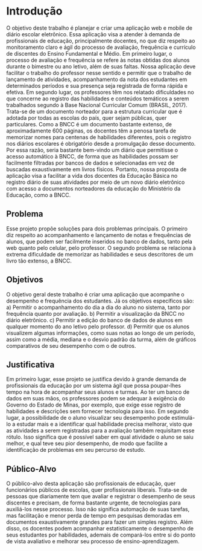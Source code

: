 # Introdução

O objetivo deste trabalho é planejar e criar uma aplicação web e mobile de diário escolar eletrônico. Essa aplicação visa a atender à demanda de profissionais de educação, principalmente docentes, no que diz respeito ao monitoramento claro e ágil do processo de avaliação, frequência e currículo de discentes do Ensino Fundamental e Médio. 
Em primeiro lugar, o processo de avaliação e frequência se refere às notas obtidas dos alunos durante o bimestre ou ano letivo, além de suas faltas. Nossa aplicação deve facilitar o trabalho do professor nesse sentido e permitir que o trabalho de lançamento de atividades, acompanhamento da nota dos estudantes em determinados períodos e sua presença seja registrada de forma rápida e efetiva. 
Em segundo lugar, os professores têm nos relatado dificuldades no que concerne ao registro das habilidades e conteúdos temáticos a serem trabalhados segundo à Base Nacional Curricular Comum (BRASIL, 2017). Trata-se de um documento norteador para a estrutura curricular que é adotada por todas as escolas do país, quer sejam públicas, quer particulares. Como a BNCC é um documento bastante extenso, de aproximadamente 600 páginas, os docentes têm a penosa tarefa de memorizar nomes para centenas de habilidades diferentes, pois o registro nos diários escolares é obrigatório desde a promulgação desse documento. Por essa razão, seria bastante bem-vindo um diário que permitisse o acesso automático à BNCC, de forma que as habilidades possam ser facilmente filtradas por bancos de dados e selecionadas em vez de buscadas exaustivamente em livros físicos. 
Portanto, nossa proposta de aplicação visa a facilitar a vida dos docentes da Educação Básica no registro diário de suas atividades por meio de um novo diário eletrônico com acesso a documentos norteadores da educação do Ministério da Educação, como a BNCC. 

## Problema

Esse projeto propõe soluções para dois problemas principais. O primeiro diz respeito ao acompanhamento e lançamento de notas e frequências de alunos, que podem ser facilmente inseridos no banco de dados, tanto pela web quanto pelo celular, pelo professor. O segundo problema se relaciona à extrema dificuldade de memorizar as habilidades e seus descritores de um livro tão extenso, a BNCC.


## Objetivos

O objetivo geral deste trabalho é criar uma aplicação que acompanhe o desempenho e frequência dos estudantes. 
Já os objetivos específicos são:
a)	Permitir o acompanhamento do dia a dia do aluno no sistema, tanto por frequência quanto por avaliação.
b)	Permitir a visualização da BNCC no diário eletrônico.
c)	Permitir a edição do banco de dados de alunos em qualquer momento do ano letivo pelo professor.
d)	Permitir que os alunos visualizem algumas informações, como suas notas ao longo de um período, assim como a média, mediana e o desvio padrão da turma, além de gráficos comparativos de seu desempenho com o de outros. 
 

## Justificativa

Em primeiro lugar, esse projeto se justifica devido à grande demanda de profissionais da educação por um sistema ágil que possa poupar-lhes tempo na hora de acompanhar seus alunos e turmas. Ao ter um banco de dados em suas mãos, os professores podem se adequar à exigência do Governo do Estado de Minas, por exemplo, que exige esse registro de habilidades e descrições sem fornecer tecnologia para isso. 
Em segundo lugar, a possibilidade de o aluno visualizar seu desempenho pode estimulá-lo a estudar mais e a identificar qual habilidade precisa melhorar, visto que as atividades a serem registradas para a avaliação também requisitam esse rótulo. Isso significa que é possível saber em qual atividade o aluno se saiu melhor, e qual teve seu pior desempenho, de modo que facilite a identificação de problemas em seu percurso de estudo. 

## Público-Alvo

O público-alvo desta aplicação são profissionais de educação, quer funcionários públicos de escolas, quer profissionais liberais. Trata-se de pessoas que diariamente tem que avaliar e registrar o desempenho de seus discentes e precisam, de forma bastante urgente, de tecnologias para auxiliá-los nesse processo. Isso não significa automação de suas tarefas, mas facilitação e menor perda de tempo em pesquisas demoradas em documentos exaustivamente grandes para fazer um simples registro. Além disso, os docentes podem acompanhar estatisticamente o desempenho de seus estudantes por habilidades, ademais de compará-los entre si do ponto de vista avaliativo e melhorar seu processo de ensino-aprendizagem. 
